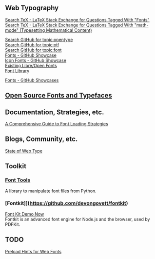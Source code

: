 ## Web Typography  


[Search TeX - LaTeX Stack Exchange for Questions Tagged With "Fonts"](https://tex.stackexchange.com/questions/tagged/fonts)  
[Search TeX - LaTeX Stack Exchange for Questions Tagged With "math-mode" (Typesetting Mathematical Content)](https://tex.stackexchange.com/questions/tagged/math-mode)  


[Search GitHub for topic:opentype](https://github.com/search?utf8=%E2%9C%93&q=topic%3Aopentype+&type=Repositories)  
[Search GitHub for topic:otf](https://github.com/search?utf8=%E2%9C%93&q=topic%3Aotf+&type=Repositories)  
[Search GitHub for topic:font](https://github.com/search?utf8=%E2%9C%93&q=topic%3Afont+&type=Repositories)  
[Fonts - GitHub Showcase](https://github.com/showcases/fonts)  
[Icon Fonts - GitHub Showcase](https://github.com/showcases/icon-fonts)  
[Existing Libre/Open Fonts](https://fontlibrary.org/en/guidebook/existing_libre_open_fonts)  
[Font Library](https://fontlibrary.org/)  

[Fonts - GitHub Showcases](https://github.com/showcases/fonts)  


## [Open Source Fonts and Typefaces](web-typography-open-fonts.md)    

## Documentation, Strategies, etc.  

[A Comprehensive Guide to Font Loading Strategies](https://www.zachleat.com/web/comprehensive-webfonts/)

## Blogs, Community, etc.  

[State of Web Type](http://stateofwebtype.com/)  

## Toolkit  

### [Font Tools](https://github.com/fonttools/fonttools)
A library to manipulate font files from Python.  

### [Fontkit]](https://github.com/devongovett/fontkit)  
[Font Kit Demo Now](https://fontkit-demo.now.sh/)  
Fontkit is an advanced font engine for Node.js and the browser, used by PDFKit.  

## TODO  
[Preload Hints for Web Fonts](https://www.bramstein.com/writing/preload-hints-for-web-fonts.html)  

